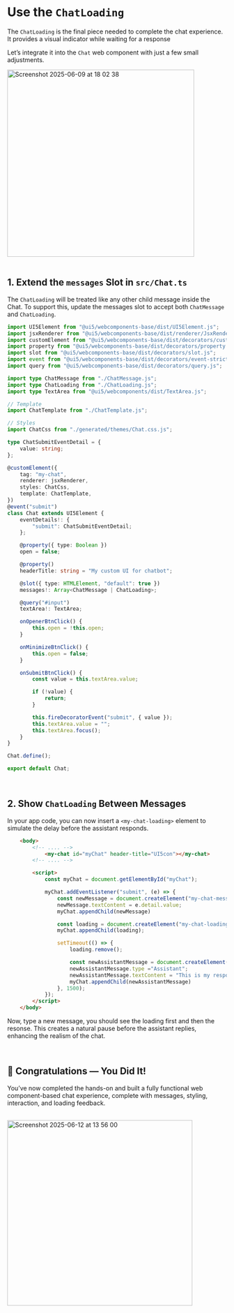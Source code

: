 #  Use the `ChatLoading`

The `ChatLoading` is the final piece needed to complete the chat experience.
It provides a visual indicator while waiting for a response

Let’s integrate it into the `Chat` web component with just a few small adjustments.

<img width="429" alt="Screenshot 2025-06-09 at 18 02 38" src="https://github.com/user-attachments/assets/ca6ab339-5be7-4c6f-a015-d2fc7094ff0f" />

<br>
<br>

## 1. Extend the `messages` Slot in `src/Chat.ts`

The `ChatLoading` will be treated like any other child message inside the Chat.
To support this, update the messages slot to accept both `ChatMessage` and `ChatLoading`.


```ts
import UI5Element from "@ui5/webcomponents-base/dist/UI5Element.js";
import jsxRenderer from "@ui5/webcomponents-base/dist/renderer/JsxRenderer.js";
import customElement from "@ui5/webcomponents-base/dist/decorators/customElement.js";
import property from "@ui5/webcomponents-base/dist/decorators/property.js";
import slot from "@ui5/webcomponents-base/dist/decorators/slot.js";
import event from "@ui5/webcomponents-base/dist/decorators/event-strict.js";
import query from "@ui5/webcomponents-base/dist/decorators/query.js";

import type ChatMessage from "./ChatMessage.js";
import type ChatLoading from "./ChatLoading.js";
import type TextArea from "@ui5/webcomponents/dist/TextArea.js";

// Template
import ChatTemplate from "./ChatTemplate.js";

// Styles
import ChatCss from "./generated/themes/Chat.css.js";

type ChatSubmitEventDetail = {
	value: string;
};

@customElement({
	tag: "my-chat",
	renderer: jsxRenderer,
	styles: ChatCss,
	template: ChatTemplate,
})
@event("submit")
class Chat extends UI5Element {
	eventDetails!: {
		"submit": ChatSubmitEventDetail;
	};

	@property({ type: Boolean })
	open = false;

	@property()
	headerTitle: string = "My custom UI for chatbot";

	@slot({ type: HTMLElement, "default": true })
	messages!: Array<ChatMessage | ChatLoading>;

	@query("#input")
	textArea!: TextArea;

	onOpenerBtnClick() {
		this.open = !this.open;
	}

	onMinimizeBtnClick() {
		this.open = false;
	}

	onSubmitBtnClick() {
		const value = this.textArea.value;

		if (!value) {
			return;
		}

		this.fireDecoratorEvent("submit", { value });
		this.textArea.value = "";
		this.textArea.focus();
	}
}

Chat.define();

export default Chat;

```

<br>

## 2. Show `ChatLoading` Between Messages

In your app code, you can now insert a `<my-chat-loading>` element to simulate the delay before the assistant responds.


```html
	<body>
		<!-- .... -->
			<my-chat id="myChat" header-title="UI5con"></my-chat>
		<!-- .... -->

		<script>
			const myChat = document.getElementById("myChat");

			myChat.addEventListener("submit", (e) => {
				const newMessage = document.createElement("my-chat-message")
				newMessage.textContent = e.detail.value;
				myChat.appendChild(newMessage)

				const loading = document.createElement("my-chat-loading");
				myChat.appendChild(loading);

				setTimeout(() => {
					loading.remove();

					const newAssistantMessage = document.createElement("my-chat-message")
					newAssistantMessage.type ="Assistant";
					newAssistantMessage.textContent = "This is my response";
					myChat.appendChild(newAssistantMessage)
				}, 1500);
			});
		</script>
	</body>
```

Now, type a new message, you should see the loading first and then the resonse.
This creates a natural pause before the assistant replies, enhancing the realism of the chat.

<br>

## 🎉 Congratulations — You Did It!

You’ve now completed the hands-on and built a fully functional web component-based chat experience, 
complete with messages, styling, interaction, and loading feedback.

<br>

<img width="425" alt="Screenshot 2025-06-12 at 13 56 00" src="https://github.com/user-attachments/assets/2094d3de-91bb-4c15-940c-0123b982367d" />

